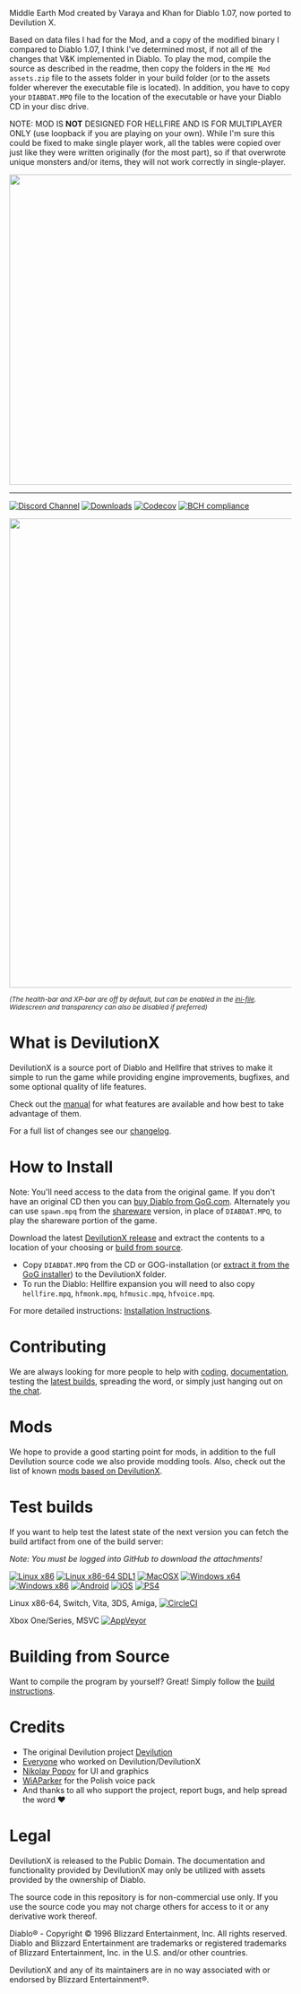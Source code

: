 Middle Earth Mod created by Varaya and Khan for Diablo 1.07, now ported to Devilution X.

Based on data files I had for the Mod, and a copy of the modified binary I compared to Diablo 1.07, I think I've determined most, if not all of the changes that V&K implemented in Diablo. To play the mod, compile the source as described in the readme, then copy the folders in the `ME Mod assets.zip` file to the assets folder in your build folder (or to the assets folder wherever the executable file is located). In addition, you have to copy your `DIABDAT.MPQ` file to the location of the executable or have your Diablo CD in your disc drive.

NOTE: MOD IS **NOT** DESIGNED FOR HELLFIRE AND IS FOR MULTIPLAYER ONLY (use loopback if you are playing on your own). While I'm sure this could be fixed to make single player work, all the tables were copied over just like they were written originally (for the most part), so if that overwrote unique monsters and/or items, they will not work correctly in single-player.

<p align="center">
<img width="554" src="https://user-images.githubusercontent.com/204594/113575181-c946a400-961d-11eb-8347-a8829fa3830c.png">
</p>

---

[![Discord Channel](https://img.shields.io/discord/518540764754608128?color=%237289DA&logo=discord&logoColor=%23FFFFFF)](https://discord.gg/YQKCAYQ)
[![Downloads](https://img.shields.io/github/downloads/diasurgical/devilutionX/total.svg)](https://github.com/diasurgical/devilutionX/releases)
[![Codecov](https://codecov.io/gh/diasurgical/devilutionX/branch/master/graph/badge.svg)](https://codecov.io/gh/diasurgical/devilutionX)
[![BCH compliance](https://bettercodehub.com/edge/badge/diasurgical/devilutionX?branch=master)](https://bettercodehub.com/)

<p align="center">
<img width="838" src="https://user-images.githubusercontent.com/204594/113578478-26912400-9623-11eb-9ff6-9bd9717462b6.png">
</p>

<sub>*(The health-bar and XP-bar are off by default, but can be enabled in the [ini-file](https://github.com/diasurgical/devilutionX/wiki/DevilutionX-diablo.ini-configuration-guide). Widescreen and transparency can also be disabled if preferred)*</sub>

# What is DevilutionX

DevilutionX is a source port of Diablo and Hellfire that strives to make it simple to run the game while providing engine improvements, bugfixes, and some optional quality of life features.

Check out the [manual](https://github.com/diasurgical/devilutionX/wiki) for what features are available and how best to take advantage of them.

For a full list of changes see our [changelog](docs/CHANGELOG.md).

# How to Install

Note: You'll need access to the data from the original game. If you don't have an original CD then you can [buy Diablo from GoG.com](https://www.gog.com/game/diablo). Alternately you can use `spawn.mpq` from the [shareware](http://ftp.blizzard.com/pub/demos/diablosw.exe) version, in place of `DIABDAT.MPQ`, to play the shareware portion of the game.

Download the latest [DevilutionX release](https://github.com/diasurgical/devilutionX/releases) and extract the contents to a location of your choosing or [build from source](#building-from-source).

- Copy `DIABDAT.MPQ` from the CD or GOG-installation (or [extract it from the GoG installer](https://github.com/diasurgical/devilutionX/wiki/Extracting-the-.MPQs-from-the-GoG-installer)) to the DevilutionX folder.
- To run the Diablo: Hellfire expansion you will need to also copy `hellfire.mpq`, `hfmonk.mpq`, `hfmusic.mpq`, `hfvoice.mpq`.

For more detailed instructions: [Installation Instructions](./docs/installing.md).

# Contributing

We are always looking for more people to help with [coding](docs/CONTRIBUTING.md), [documentation](https://github.com/diasurgical/devilutionX/wiki), testing the [latest builds](https://app.circleci.com/pipelines/github/diasurgical/devilutionX?branch=master), spreading the word, or simply just hanging out on [the chat](https://discord.gg/YQKCAYQ).

# Mods

We hope to provide a good starting point for mods, in addition to the full Devilution source code we also provide modding tools. Also, check out the list of known [mods based on DevilutionX](https://github.com/diasurgical/devilutionX/wiki/Mods-and-related-projects).

# Test builds

If you want to help test the latest state of the next version you can fetch the build artifact from one of the build server:

*Note: You must be logged into GitHub to download the attachments!*

[![Linux x86](https://github.com/diasurgical/devilutionX/actions/workflows/Linux_x86.yml/badge.svg)](https://github.com/diasurgical/devilutionX/actions/workflows/Linux_x86.yml?query=branch%3Amaster)
[![Linux x86-64 SDL1](https://github.com/diasurgical/devilutionX/actions/workflows/Linux_x86_64_SDL1.yml/badge.svg)](https://github.com/diasurgical/devilutionX/actions/workflows/Linux_x86_64_SDL1.yml?query=branch%3Amaster)
[![MacOSX](https://github.com/diasurgical/devilutionX/actions/workflows/MacOSX.yml/badge.svg)](https://github.com/diasurgical/devilutionX/actions/workflows/MacOSX.yml?query=branch%3Amaster)
[![Windows x64](https://github.com/diasurgical/devilutionX/actions/workflows/Windows_x64.yml/badge.svg)](https://github.com/diasurgical/devilutionX/actions/workflows/Windows_x64.yml?query=branch%3Amaster)
[![Windows x86](https://github.com/diasurgical/devilutionX/actions/workflows/Windows_x86.yml/badge.svg)](https://github.com/diasurgical/devilutionX/actions/workflows/Windows_x86.yml?query=branch%3Amaster)
[![Android](https://github.com/diasurgical/devilutionX/actions/workflows/Android.yml/badge.svg)](https://github.com/diasurgical/devilutionX/actions/workflows/Android.yml?query=branch%3Amaster)
[![iOS](https://github.com/diasurgical/devilutionX/actions/workflows/iOS.yml/badge.svg)](https://github.com/diasurgical/devilutionX/actions/workflows/iOS.yml?query=branch%3Amaster)
[![PS4](https://github.com/diasurgical/devilutionX/actions/workflows/PS4.yml/badge.svg)](https://github.com/diasurgical/devilutionX/actions/workflows/PS4.yml?query=branch%3Amaster)

Linux x86-64, Switch, Vita, 3DS, Amiga, [![CircleCI](https://circleci.com/gh/diasurgical/devilutionX.svg?style=shield)](https://app.circleci.com/pipelines/github/diasurgical/devilutionX?branch=master)

Xbox One/Series, MSVC [![AppVeyor](https://ci.appveyor.com/api/projects/status/1a0jus2372qvksht/branch/master?svg=true)](https://ci.appveyor.com/project/AJenbo/devilutionx)

# Building from Source

Want to compile the program by yourself? Great! Simply follow the [build instructions](./docs/building.md).

# Credits

- The original Devilution project [Devilution](https://github.com/diasurgical/devilution#credits)
- [Everyone](https://github.com/diasurgical/devilutionX/graphs/contributors) who worked on Devilution/DevilutionX
- [Nikolay Popov](https://www.instagram.com/nikolaypopovz/) for UI and graphics
- [WiAParker](https://wiaparker.pl/projekty/diablo-hellfire/) for the Polish voice pack
- And thanks to all who support the project, report bugs, and help spread the word ❤️

# Legal

DevilutionX is released to the Public Domain. The documentation and functionality provided by DevilutionX may only be utilized with assets provided by the ownership of Diablo.

The source code in this repository is for non-commercial use only. If you use the source code you may not charge others for access to it or any derivative work thereof.

Diablo® - Copyright © 1996 Blizzard Entertainment, Inc. All rights reserved. Diablo and Blizzard Entertainment are trademarks or registered trademarks of Blizzard Entertainment, Inc. in the U.S. and/or other countries.

DevilutionX and any of its maintainers are in no way associated with or endorsed by Blizzard Entertainment®.
